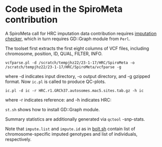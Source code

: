 # Code used in the SpiroMeta contribution

A SpiroMeta call for HRC imputation data contribution requires [imputation checker](http://www.well.ox.ac.uk/~wrayner/tools/Post-Imputation.html), which in turn requires GD::Graph module from `Perl`.

The toolset first extracts the first eight columns of VCF files, including chromosome, position, ID, QUAL, FILTER, INFO.
```
vcfparse.pl -d /scratch/tempjhz22/23-1-17/HRC/SpiroMeta -o /scratch/tempjhz22/23-1-17/HRC/SpiroMeta/vcfparse -g
```
where -d indicates input directory, -o output directory, and -g gzipped format. Now `ic.pl` is called to produce QC-plots.
```
ic.pl -d ic -r HRC.r1.GRCh37.autosomes.mac5.sites.tab.gz -h ic
```
where -r indicates reference: and -h indicates HRC:

`st.sh` shows how to install GD::Graph module.

Summary statistics are additionally generated via `qctool` -snp-stats.

Note that `impute.list` and `impute.id` as in [bolt.sh](bolt.sh) contain list of chromosome-specific imputed genotypes and list of individuals, respectively.

